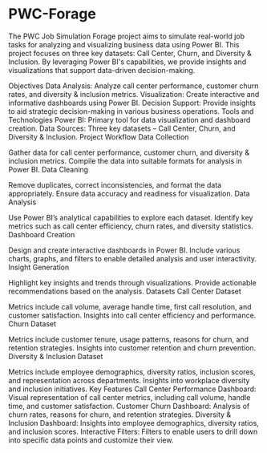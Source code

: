 # PWC-Forage
The PWC Job Simulation Forage project aims to simulate real-world job tasks for analyzing and visualizing business data using Power BI. This project focuses on three key datasets: Call Center, Churn, and Diversity &amp; Inclusion. By leveraging Power BI's capabilities, we provide insights and visualizations that support data-driven decision-making.


Objectives
Data Analysis: Analyze call center performance, customer churn rates, and diversity & inclusion metrics.
Visualization: Create interactive and informative dashboards using Power BI.
Decision Support: Provide insights to aid strategic decision-making in various business operations.
Tools and Technologies
Power BI: Primary tool for data visualization and dashboard creation.
Data Sources: Three key datasets – Call Center, Churn, and Diversity & Inclusion.
Project Workflow
Data Collection

Gather data for call center performance, customer churn, and diversity & inclusion metrics.
Compile the data into suitable formats for analysis in Power BI.
Data Cleaning

Remove duplicates, correct inconsistencies, and format the data appropriately.
Ensure data accuracy and readiness for visualization.
Data Analysis

Use Power BI’s analytical capabilities to explore each dataset.
Identify key metrics such as call center efficiency, churn rates, and diversity statistics.
Dashboard Creation

Design and create interactive dashboards in Power BI.
Include various charts, graphs, and filters to enable detailed analysis and user interactivity.
Insight Generation

Highlight key insights and trends through visualizations.
Provide actionable recommendations based on the analysis.
Datasets
Call Center Dataset

Metrics include call volume, average handle time, first call resolution, and customer satisfaction.
Insights into call center efficiency and performance.
Churn Dataset

Metrics include customer tenure, usage patterns, reasons for churn, and retention strategies.
Insights into customer retention and churn prevention.
Diversity & Inclusion Dataset

Metrics include employee demographics, diversity ratios, inclusion scores, and representation across departments.
Insights into workplace diversity and inclusion initiatives.
Key Features
Call Center Performance Dashboard: Visual representation of call center metrics, including call volume, handle time, and customer satisfaction.
Customer Churn Dashboard: Analysis of churn rates, reasons for churn, and retention strategies.
Diversity & Inclusion Dashboard: Insights into employee demographics, diversity ratios, and inclusion scores.
Interactive Filters: Filters to enable users to drill down into specific data points and customize their view.
